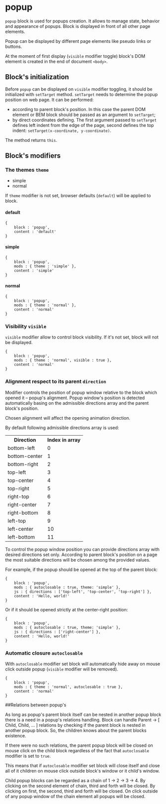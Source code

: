 # popup

`popup` block is used for popups creation. It allows to manage state, behavior and appearance of popups. Block is displayed in front of all other page elements.

Popup can be displayed by different page elements like pseudo links or buttons.

At the moment of first display (`visible` modifier toggle) block's DOM element is created in the end of document `<body>`.

## Block's initialization

Before `popup` can be displayed on `visible` modifier toggling, it should be initialized with `setTarget` method. `setTarget` needs to determine the popup position on web page. It can be performed:

* according to parent block's position. In this case the parent DOM element or BEM block should be passed as an argument to `setTarget`;
* by direct coordinates defining. The first argument passed to `setTarget` defines left indent from the edge of the page, second defines the top indent: `setTarget(x-coordinate, y-coordinate)`.

The method returns `this`.

## Block's modifiers

### The themes `theme`

 * simple
 * normal

If `theme` modifier is not set, browser defaults (`default`) will be applied to block.

#### default

```bemjson
{
    block : 'popup',
    content : 'default'
}
```


#### simple

```bemjson
{
    block : 'popup',
    mods : { theme : 'simple' },
    content : 'simple'
}
```


#### normal

```bemjson
{
    block : 'popup',
    mods : { theme : 'normal' },
    content : 'normal'
}
```

### Visibility `visible`

`visible` modifier allow to control block visibility. If it's not set, block will not be displayed.

```bemjson
{
    block : 'popup',
    mods : { theme : 'normal', visible : true },
    content : 'normal'
}
```


### Alignment respect to its parent `direction`

Modifier controls the position of popup window relative to the block which opened it – popup's alignment. Popup window's position is detected automatically basing on the admissible directions array and the parent block's position.

Chosen alignment will affect the opening animation direction.

By default following admissible directions array is used:


<table>
    <tr>
        <th> Direction </td>
        <th> Index in array </td>
    </tr>
        <td> bottom-left </td>
        <td> 0 </td>
    </tr>
    <tr>
        <td> bottom-center </td>
       <td> 1 </td>
   </tr>
    <tr>
        <td> bottom-right</td>
        <td> 2 </td>
    </tr>
    <tr>
        <td> top-left </td>
        <td> 3 </td>
    </tr>
    <tr>
        <td> top-center </td>
        <td> 4 </td>
    </tr>
    <tr>
        <td> top-right </td>
        <td> 5 </td>
    </tr>
    <tr>
        <td> right-top </td>
        <td> 6 </td>
    </tr>
    <tr>
        <td> right-center </td>
        <td> 7 </td>
    </tr>
    <tr>
        <td> right-bottom </td>
        <td> 8 </td>
    </tr>
    <tr>
        <td> left-top </td>
        <td> 9 </td>
    </tr>
    <tr>
        <td> left-center </td>
        <td> 10 </td>
    </tr>
    <tr>
        <td> left-bottom </td>
        <td> 11 </td>
    </tr>
</table>

To control the popup window position you can provide directions array with desired directions set only. According to parent block's position on a page the most suitable directions will be chosen among the provided values.

For example, if the popup should be opened at the top of the parent block:

```bemjson
{
    block : 'popup',
    mods : { autoclosable : true, theme: 'simple' },
    js : { directions : ['top-left', 'top-center', 'top-right'] },
    content : 'Hello, world!'
}
```


Or if it should be opened strictly at the center-right position:

```bemjson
{
    block : 'popup',
    mods : { autoclosable : true, theme: 'simple' },
    js : { directions : ['right-center'] },
    content : 'Hello, world!'
}
```


### Automatic closure  `autoclosable`

With `autoclosable` modifier set block will automatically hide away on mouse click outside popup (`visible` modifier will be removed).

```bemjson
{
    block : 'popup',
    mods : { theme : 'normal', autoclosable : true },
    content : 'normal'
}
```


##Relations between popup's

As long as popup's parent block itself can be nested in another popup block there is a need in a popup's relations handling. Block can handle Parent → [ Child, Child, ... ] relations by checking if the parent block is nested in another popup block. So, the children knows about the parent blocks existence.

If there were no such relations, the parent popup block will be closed on mouse click on the child block regardless of the fact that `autoclosable` modifier is set to `true`.

This means that if `autoclosable` modifier set block will close itself and close all of it children on mouse click outside block's window or it child's window.

Child popup blocks can be regarded as a chain of 1 → 2 → 3 → 4. By clicking on the second element of chain, third and forth will be closed. By clicking on first, the second, third and forth will be closed. On click outside of any popup window of the chain element all popups will be closed.
